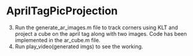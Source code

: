 # AprilTagPicProjection
3. Run the generate_ar_images.m file to track corners using KLT and project a cube on the april tag along with two images. Code has been implemented in the ar_cube.m file.
4. Run play_video(generated imgs) to see the working.
